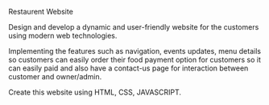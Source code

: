 Restaurent Website

Design and develop a dynamic and user-friendly website for the customers using modern web technologies.

Implementing the features such as navigation, events updates, menu details so customers can easily order their food payment option for customers so it can easily paid and also have a contact-us page for interaction between customer and owner/admin.

Create this website using HTML, CSS, JAVASCRIPT.
